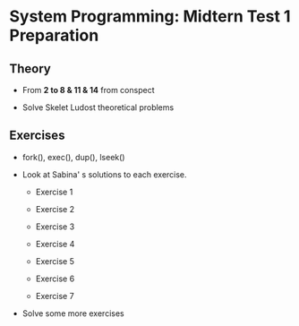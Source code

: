 # System Programming: Midtern Test 1 Preparation

## Theory

*   From **2 to 8 & 11 & 14** from conspect 

* Solve Skelet Ludost theoretical problems  

## Exercises
* fork(), exec(), dup(), lseek()
* Look at Sabina' s solutions to each exercise.
    
    * Exercise 1

    * Exercise 2

    * Exercise 3

    * Exercise 4

    * Exercise 5

    * Exercise 6

    * Exercise 7

* Solve some more exercises 
